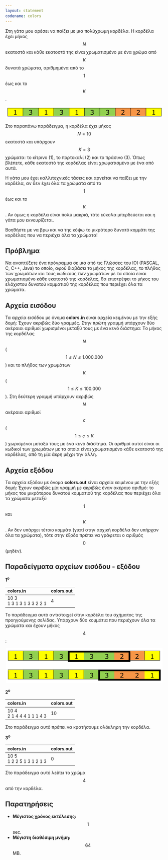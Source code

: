 ```yaml
---
layout: statement
codename: colors
---
```


Στη γάτα μου αρέσει να παίζει με μια πολύχρωμη κορδέλα. Η κορδέλα έχει μήκος $$N$$ εκατοστά και κάθε εκατοστό της είναι χρωματισμένο με ένα χρώμα από $$K$$ δυνατά χρώματα, αριθμημένα από το $$1$$ έως και το $$K$$.

<center>
<img alt="Παράδειγμα" src="/assets/29-pdp-b-colors-example-1.png" width="500px">
</center>

Στο παραπάνω παράδειγμα, η κορδέλα έχει μήκος $$N=10$$ εκατοστά και υπάρχουν $$K=3$$ χρώματα: το κίτρινο (1), το πορτοκαλί (2) και το πράσινο (3). Όπως βλέπετε, κάθε εκατοστό της κορδέλας είναι χρωματισμένο με ένα από αυτά.

Η γάτα μου έχει καλλιτεχνικές τάσεις και αρνείται να παίξει με την κορδέλα, αν δεν έχει όλα τα χρώματα από το $$1$$ έως και το $$K$$. Αν όμως η κορδέλα είναι πολύ μακριά, τότε εύκολα μπερδεύεται και η γάτα μου εκνευρίζεται.

Βοηθήστε με να βρω και να της κόψω το μικρότερο δυνατό κομμάτι της κορδέλας που να περιέχει όλα τα χρώματα!

## Πρόβλημα

Nα αναπτύξετε ένα πρόγραμμα σε μια από τις Γλώσσες του IOI (PASCAL, C, C++, Java) το οποίο, αφού διαβάσει το μήκος της κορδέλας, το πλήθος των χρωμάτων και τους κωδικούς των χρωμάτων με τα οποία είναι χρωματισμένο κάθε εκατοστό της κορδέλας, θα επιστρέφει το μήκος του ελάχιστου δυνατού κομματιού της κορδέλας που περιέχει όλα τα χρώματα.

## Αρχεία εισόδου

Τα αρχεία εισόδου με όνομα **colors.in** είναι αρχεία κειμένου με την εξής δομή: Έχουν ακριβώς δύο γραμμές. Στην πρώτη γραμμή υπάρχουν δύο ακέραιοι αριθμοί χωρισμένοι μεταξύ τους με ένα κενό διάστημα: Tο μήκος της κορδέλας $$N$$ ($$1 \leq N \leq 1.000.000$$) και το πλήθος των χρωμάτων $$K$$ ($$1 \leq K \leq 100.000$$). Στη δεύτερη γραμμή υπάρχουν ακριβώς $$N$$ ακέραιοι αριθμοί $$c$$ ($$1 \leq c \leq K$$) χωρισμένοι μεταξύ τους με ένα κενό διάστημα. Οι αριθμοί αυτοί είναι οι κωδικοί των χρωμάτων με τα οποία είναι χρωματισμένο κάθε εκατοστό της κορδέλας, από τη μία άκρη μέχρι την άλλη.

## Αρχεία εξόδου

Τα αρχεία εξόδου με όνομα **colors.out** είναι αρχεία κειμένου με την εξής δομή: Έχουν ακριβώς μία γραμμή με ακριβώς έναν ακέραιο αριθμό: το μήκος του μικρότερου δυνατού κομματιού της κορδέλας που περιέχει όλα τα χρώματα μεταξύ $$1$$ και $$K$$. Αν δεν υπάρχει τέτοιο κομμάτι (γιατί στην αρχική κορδέλα δεν υπήρχαν όλα τα χρώματα), τότε στην έξοδο πρέπει να γράφεται ο αριθμός $$0$$ (μηδέν).

## Παραδείγματα αρχείων εισόδου - εξόδου

**1<sup>o</sup>**

| **colors.in**      | **colors.out** |
| :--- | :--- |
| 10 3 <br> 1 3 1 3 1 3 3 2 2 1 | 4 |

Το παράδειγμα αυτό αντιστοιχεί στην κορδέλα του σχήματος της προηγούμενης σελίδας. Υπάρχουν δύο κομμάτια που περιέχουν όλα τα χρώματα και έχουν μήκος $$4$$:

<center>
<img alt="Επεξήγηση παραδείγματος" src="/assets/29-pdp-b-colors-example-2.png" width="500px">
</center>

**2<sup>o</sup>**

| **colors.in**      | **colors.out** |
| :--- | :--- |
| 10 4 <br> 2 1 4 4 4 1 1 1 4 3 | 10 |

Στο παράδειγμα αυτό πρέπει να κρατήσουμε ολόκληρη την κορδέλα.

**3<sup>o</sup>**

| **colors.in**      | **colors.out** |
| :--- | :--- |
| 10 5 <br> 1 2 2 5 1 3 1 2 1 3 | 0 |

Στο παράδειγμα αυτό λείπει το χρώμα $$4$$ από την κορδέλα.

## Παρατηρήσεις

 * **Mέγιστος χρόνος εκτέλεσης:** $$1$$ sec.
 * **Mέγιστη διαθέσιμη μνήμη:** $$64$$ MB.
